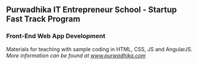 ## Purwadhika IT Entrepreneur School - Startup Fast Track Program
### Front-End Web App Development
Materials for teaching with sample coding in HTML, CSS, JS and AngularJS.
*More information can be found at www.purwadhika.com*
